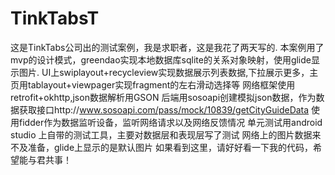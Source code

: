 # TinkTabsT
这是TinkTabs公司出的测试案例，我是求职者，这是我花了两天写的.
本案例用了mvp的设计模式，greendao实现本地数据库sqlite的关系对象映射，使用glide显示图片.
UI上swiplayout+recycleview实现数据展示列表数据,下拉展示更多，主页用tablayout+viewpager实现fragment的左右滑动选择等
网络框架使用retrofit+okhttp,json数据解析用GSON
后端用sosoapi创建模拟json数据，作为数据获取接口http://www.sosoapi.com/pass/mock/10839/getCityGuideData
使用fidder作为数据监听设备，监听网络请求以及网络反馈情况
单元测试用android studio 上自带的测试工具，主要对数据层和表现层写了测试
网络上的图片数据来不及准备，glide上显示的是默认图片
如果看到这里，请好好看一下我的代码，希望能与君共事！

